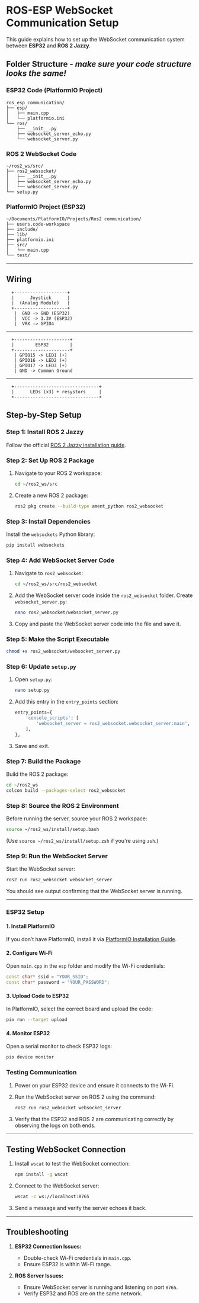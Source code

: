 # **ROS-ESP WebSocket Communication Setup**

This guide explains how to set up the WebSocket communication system between **ESP32** and **ROS 2 Jazzy**.

## **Folder Structure** - _make sure your code structure looks the same!_

### ESP32 Code (PlatformIO Project)

```
ros_esp_communication/
├── esp/
│   ├── main.cpp
│   └── platformio.ini
└── ros/
    ├── __init__.py
    ├── websocket_server_echo.py
    └── websocket_server.py
```

### ROS 2 WebSocket Code

```
~/ros2_ws/src/
├── ros2_websocket/
│   ├── __init__.py
│   ├── websocket_server_echo.py
│   └── websocket_server.py
└── setup.py
```

### PlatformIO Project (ESP32)

```
~/Documents/PlatformIO/Projects/Ros2 communication/
├── users.code-workspace
├── include/
├── lib/
├── platformio.ini
├── src/
│   └── main.cpp
└── test/
```

---

## Wiring
      +--------------------+
      |      Joystick      |
      |  (Analog Module)   |
      +--------------------+
       |  GND -> GND (ESP32)
       |  VCC -> 3.3V (ESP32)
       |  VRX -> GPIO4
  --------------------------------
      +---------------------+
      |        ESP32        |
      +---------------------+
       | GPIO15 -> LED1 (+)
       | GPIO16 -> LED2 (+)
       | GPIO17 -> LED3 (+)
       | GND -> Common Ground
  --------------------------------
      +--------------------------------+
      |      LEDs (x3) + resystors     |
      +--------------------------------+


## **Step-by-Step Setup**

### **Step 1: Install ROS 2 Jazzy**
Follow the official [ROS 2 Jazzy installation guide](https://docs.ros.org/en/jazzy/Installation.html).

### **Step 2: Set Up ROS 2 Package**

1. Navigate to your ROS 2 workspace:

   ```sh
   cd ~/ros2_ws/src
   ```

2. Create a new ROS 2 package:

   ```sh
   ros2 pkg create --build-type ament_python ros2_websocket
   ```

### **Step 3: Install Dependencies**
Install the `websockets` Python library:

```sh
pip install websockets
```

### **Step 4: Add WebSocket Server Code**

1. Navigate to `ros2_websocket`:

   ```sh
   cd ~/ros2_ws/src/ros2_websocket
   ```

2. Add the WebSocket server code inside the `ros2_websocket` folder. Create `websocket_server.py`:

   ```sh
   nano ros2_websocket/websocket_server.py
   ```

3. Copy and paste the WebSocket server code into the file and save it.

### **Step 5: Make the Script Executable**

```sh
chmod +x ros2_websocket/websocket_server.py
```

### **Step 6: Update `setup.py`**

1. Open `setup.py`:

   ```sh
   nano setup.py
   ```

2. Add this entry in the `entry_points` section:

   ```python
   entry_points={
       'console_scripts': [
           'websocket_server = ros2_websocket.websocket_server:main',
       ],
   },
   ```

3. Save and exit.

### **Step 7: Build the Package**

Build the ROS 2 package:

```sh
cd ~/ros2_ws
colcon build --packages-select ros2_websocket
```

### **Step 8: Source the ROS 2 Environment**

Before running the server, source your ROS 2 workspace:

```sh
source ~/ros2_ws/install/setup.bash
```

(Use `source ~/ros2_ws/install/setup.zsh` if you're using `zsh`.)

### **Step 9: Run the WebSocket Server**

Start the WebSocket server:

```sh
ros2 run ros2_websocket websocket_server
```

You should see output confirming that the WebSocket server is running.

---

### **ESP32 Setup**

#### 1. **Install PlatformIO**

If you don’t have PlatformIO, install it via [PlatformIO Installation Guide](https://platformio.org/install).

#### 2. **Configure Wi-Fi**

Open `main.cpp` in the `esp` folder and modify the Wi-Fi credentials:

```cpp
const char* ssid = "YOUR_SSID";        
const char* password = "YOUR_PASSWORD"; 
```

#### 3. **Upload Code to ESP32**

In PlatformIO, select the correct board and upload the code:

```sh
pio run --target upload
```

#### 4. **Monitor ESP32**

Open a serial monitor to check ESP32 logs:

```sh
pio device monitor
```

### **Testing Communication**

1. Power on your ESP32 device and ensure it connects to the Wi-Fi.
2. Run the WebSocket server on ROS 2 using the command:

   ```sh
   ros2 run ros2_websocket websocket_server
   ```

3. Verify that the ESP32 and ROS 2 are communicating correctly by observing the logs on both ends.

---

## **Testing WebSocket Connection**

1. Install `wscat` to test the WebSocket connection:

   ```sh
   npm install -g wscat
   ```

2. Connect to the WebSocket server:

   ```sh
   wscat -c ws://localhost:8765
   ```

3. Send a message and verify the server echoes it back.

---

## **Troubleshooting**

1. **ESP32 Connection Issues:**
   - Double-check Wi-Fi credentials in `main.cpp`.
   - Ensure ESP32 is within Wi-Fi range.

2. **ROS Server Issues:**
   - Ensure WebSocket server is running and listening on port `8765`.
   - Verify ESP32 and ROS are on the same network.
